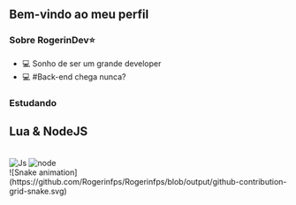 ## Bem-vindo ao meu perfil
### Sobre RogerinDev⭐


- 💻 Sonho de ser um grande developer
- 💻 #Back-end chega nunca?

<h3>Estudando</h3>

Lua & NodeJS
-------------------------------------------------------------------------------------------------------------------------------------
<div style="display: inline_block"><br>
  <img align="center" alt="Js" height="40" width="50" src="https://upload.wikimedia.org/wikipedia/commons/c/cf/Lua-Logo.svg">
  <img align="center" alt="node" height="40" width="50" src="https://upload.wikimedia.org/wikipedia/commons/d/d9/Node.js_logo.svg">
</div>
 ![Snake animation](https://github.com/Rogerinfps/Rogerinfps/blob/output/github-contribution-grid-snake.svg)
